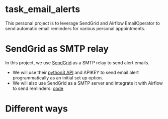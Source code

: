 # task_email_alerts
This personal project is to leverage SendGrid and Airflow EmailOperator to send automatic email reminders for various personal appointments.


# SendGrid as SMTP relay
In this project, we use [SendGrid](https://sendgrid.com/) as a SMTP relay to send alert emails.   
   * We will use their [python3 API](https://github.com/sendgrid/sendgrid-python) and APIKEY to send email alert programmatically as an initial set up option.
   * We will also use SendGrid as a SMTP server and integrate it with Airflow to send reminders: [code](https://github.com/mzhou356/task_email_alerts/tree/main/airflow_setup)

# Different ways 
